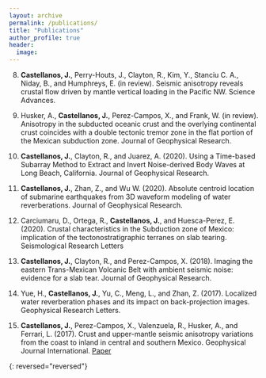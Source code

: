 ```yaml
---
layout: archive
permalink: /publications/
title: "Publications"
author_profile: true
header:
  image:
---
```


8. **Castellanos, J.**, Perry-Houts, J., Clayton, R., Kim, Y., Stanciu C. A., Niday, B., and Humphreys, E. (in review). Seismic anisotropy reveals crustal flow driven by mantle vertical loading in the Pacific NW. Science Advances.

7. Husker, A., **Castellanos, J.**, Perez-Campos, X., and Frank, W. (in review). Anisotropy in the subducted oceanic crust and the overlying continental crust coincides with a double tectonic tremor zone in the flat portion of the Mexican subduction zone. Journal of Geophysical Research.

6. **Castellanos, J.**, Clayton, R., and Juarez, A. (2020). Using a Time-based Subarray Method to Extract and Invert Noise-derived Body Waves at Long Beach, California. Journal of Geophysical Research.

5. **Castellanos, J.**, Zhan, Z., and Wu W. (2020). Absolute centroid location of submarine earthquakes from 3D waveform modeling of water reverberations. Journal of Geophysical Research.

4. Carciumaru, D., Ortega, R., **Castellanos, J.**, and Huesca-Perez, E. (2020). Crustal characteristics in the Subduction zone of Mexico: implication of the tectonostratigraphic terranes on slab tearing. Seismological Research Letters

3. **Castellanos, J.**, Clayton, R., and Perez-Campos, X. (2018). Imaging the eastern Trans-Mexican Volcanic Belt with ambient seismic noise: evidence for a slab tear. Journal of Geophysical Research.

2. Yue, H., **Castellanos, J.**, Yu, C., Meng, L., and Zhan, Z. (2017). Localized water reverberation phases and its impact on back-projection images. Geophysical Research Letters.

1. **Castellanos, J.**, Perez-Campos, X., Valenzuela, R., Husker, A., and Ferrari, L. (2017). Crust and upper-mantle seismic anisotropy variations from the coast to inland in central and southern Mexico. Geophysical Journal International. <a href="https://doi.org/10.1093/gji/ggx174" target="_blank"><i class="fa fa-file-pdf"></i> Paper</a>

{: reversed="reversed"}
